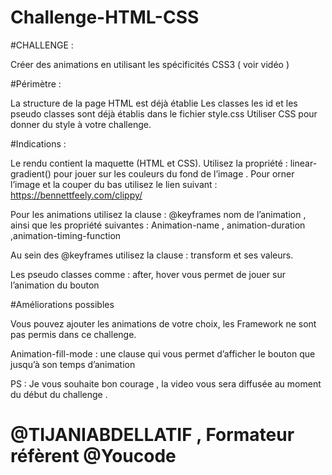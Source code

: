 # Challenge-HTML-CSS

#CHALLENGE : 

Créer des animations en utilisant les spécificités CSS3  ( voir vidéo ) 

#Périmètre : 

La structure de la page HTML est déjà établie 
Les classes les id et les pseudo classes sont déjà établis dans le fichier style.css 
Utiliser CSS pour donner du style à votre challenge. 

#Indications : 

Le rendu contient la maquette (HTML et CSS). 
Utilisez la propriété : linear-gradient() pour jouer sur les couleurs du fond de l’image .
Pour orner l’image et la couper du bas utilisez le lien suivant :   https://bennettfeely.com/clippy/

Pour les animations utilisez la clause : @keyframes nom de l’animation , ainsi que les propriété suivantes : 
Animation-name , animation-duration ,animation-timing-function 

Au sein des @keyframes utilisez la clause : transform et ses valeurs. 

Les pseudo classes comme : after, hover vous permet de jouer sur l’animation du bouton  

#Améliorations possibles

Vous pouvez ajouter les animations de votre choix, les Framework ne sont pas permis dans ce challenge.

Animation-fill-mode : une clause qui vous permet d’afficher le bouton que jusqu’à son temps d’animation 

PS : Je vous souhaite bon courage  , la video vous sera diffusée au moment du début du challenge . 

# @TIJANIABDELLATIF  , Formateur réfèrent @Youcode 
